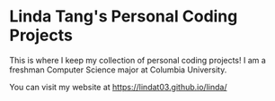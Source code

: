 # Linda Tang's Personal Coding Projects

This is where I keep my collection of personal coding projects! I am a freshman Computer Science major at Columbia University.

You can visit my website at https://lindat03.github.io/linda/
